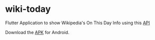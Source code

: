 # wiki-today

Flutter Application to show Wikipedia's On This Day Info using this <a href="https://github.com/h-r-v/Wiki-Today">API</a>

Download the [APK](https://github.com/rushilrai/wiki-today/blob/master/APK/Wiki-Today.apk) for Android.

